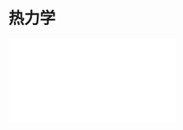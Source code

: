 # 热力学

<object data="大物第十四周作业吴必兴.pdf" type="application/pdf" width="200%" height="1000">
    <embed src="大物第十四周作业吴必兴.pdf" type="application/pdf" />
</object>